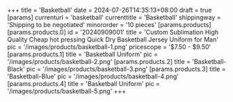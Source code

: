 +++
title = 'Basketball'
date = 2024-07-26T14:35:13+08:00
draft = true
[params]
  currenturl = 'basketball'
  currenttitle = 'Basketball'
  shippingway = 'Shipping to be negotiated'
  minororder = '10 pieces'
  [params.products]
    [params.products.0]
      id = '20240909001'
      title = 'Custom Sublimation High Quality Cheap hot pressing Quick Dry Basketball Jersey Uniform for Man'
      pic = '/images/products/basketball-1.png'
      pricescope = '$7.50 - $9.50'
    [params.products.1]
      title = 'Basketball Uniform'
      pic = '/images/products/basketball-2.png'
    [params.products.2]
      title = 'Basketball-Black'
      pic = '/images/products/basketball-3.png'
    [params.products.3]
      title = 'Basketball-Blue'
      pic = '/images/products/basketball-4.png'
    [params.products.4]
      title = 'Basketball Uniform'
      pic = '/images/products/basketball-5.png'
+++


  